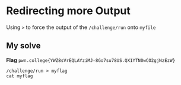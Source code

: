 # Redirecting more Output

Using `>` to force the output of the `/challenge/run` onto `myfile`
## My solve
**Flag** `pwn.college{YWZ8sVrEQLAYziMJ-8Go7su78US.QX1YTN0wCO2gjNzEzW}`

```
/challenge/run > myflag
cat myflag
```
